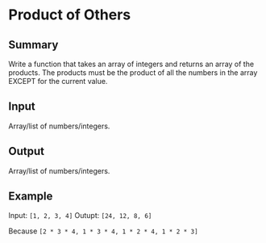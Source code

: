 # Product of Others

## Summary

Write a function that takes an array of integers and returns an array of the products. The products must be the product of all the numbers in the array EXCEPT for the current value.

## Input

Array/list of numbers/integers.

## Output

Array/list of numbers/integers.

## Example

Input: `[1, 2, 3, 4]`
Outupt: `[24, 12, 8, 6]`

Because `[2 * 3 * 4, 1 * 3 * 4, 1 * 2 * 4, 1 * 2 * 3]`